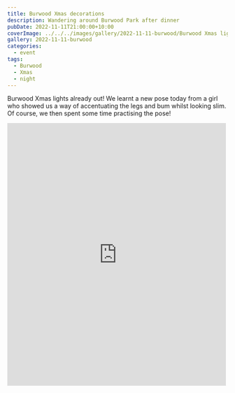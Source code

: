 ```yaml
---
title: Burwood Xmas decorations
description: Wandering around Burwood Park after dinner
pubDate: 2022-11-11T21:00:00+10:00
coverImage: ../../../images/gallery/2022-11-11-burwood/Burwood Xmas lights (2).jpeg
gallery: 2022-11-11-burwood
categories:
  - event
tags:
  - Burwood
  - Xmas
  - night
---
```


Burwood Xmas lights already out! We learnt a new pose today from a girl who showed us a way of accentuating the legs and bum whilst looking slim. Of course, we then spent some time practising the pose!

<iframe src="https://www.facebook.com/plugins/post.php?href=https%3A%2F%2Fwww.facebook.com%2Fchris1.tham%2Fposts%2Fpfbid023qhB9W9azko838wTad9Y7GHW2nStDWqDQPifmcttK5rSQvpHLYgeYqDSqq5LY6Vvl&show_text=true&width=500" width="500" height="601" style="border:none;overflow:hidden" scrolling="no" frameborder="0" allowfullscreen="true" allow="autoplay; clipboard-write; encrypted-media; picture-in-picture; web-share"></iframe>
